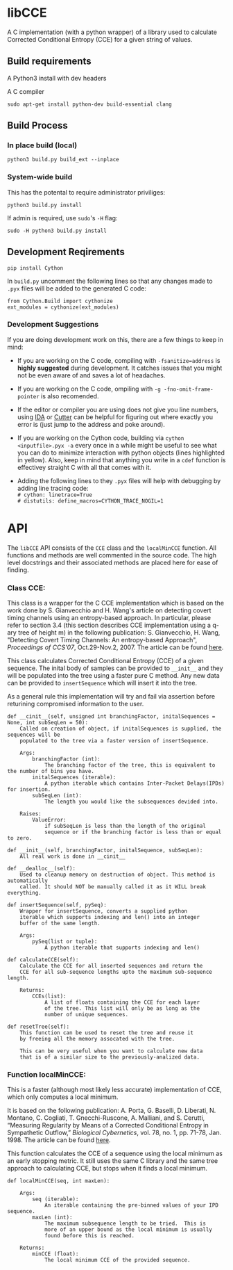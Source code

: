 # libCCE

A C implementation (with a python wrapper) of a library used to calculate Corrected Conditional Entropy (CCE) for a given string of values. 

## Build requirements

A Python3 install with dev headers

A C compiler

`sudo apt-get install python-dev build-essential clang`

## Build Process

### In place build (local)
`python3 build.py build_ext --inplace`

### System-wide build
This has the potental to require administrator priviliges:

`python3 build.py install`

If admin is required, use `sudo`'s `-H` flag:

`sudo -H python3 build.py install`

## Development Reqirements

`pip install Cython`

In `build.py` uncomment the following lines so that any changes made to `.pyx` files will be added to the generated C code:

    from Cython.Build import cythonize
    ext_modules = cythonize(ext_modules)


### Development Suggestions

If you are doing development work on this, there are a few things to keep in mind:

* If you are working on the C code, compiling with `-fsanitize=address` is **highly suggested** during development. It catches issues that you might not be even aware of and saves a lot of headaches.  

* If you are working on the C code, ompiling with `-g -fno-omit-frame-pointer` is also recomended. 

* If the editor or compiler you are using does not give you line numbers, using [IDA](https://www.hex-rays.com/products/ida/support/download_freeware.shtml) or [Cutter](https://github.com/radareorg/cutter) can be helpful for figuring out where exactly you error is (just jump to the address and poke around).

* If you are working on the Cython code, building via `cython <inputfile>.pyx -a` every once in a while might be useful to see what you can do to minimize interaction with python objects (lines highlighted in yellow).  Also, keep in mind that anything you write in a `cdef` function is effectivey straight C with all that comes with it.

* Adding the following lines to they `.pyx` files will help with debugging by adding line tracing code:  
 `# cython: linetrace=True`  
 `# distutils: define_macros=CYTHON_TRACE_NOGIL=1`

# API

The `libCCE` API consists of the `CCE` class and the `localMinCCE` function. All functions and methods are well commented in the source code.  The high level docstrings and their associated methods are placed here for ease of finding.

### Class CCE:

 This class is a wrapper for the C CCE implementation which is based on the work done by S. Gianvecchio and H. Wang's article on detecting covert timing channels using an entropy-based approach. In particular, please refer to section 3.4 (this section describes CCE implementation using a q-ary tree of height m) in the following publication: S. Gianvecchio, H. Wang, "Detecting Covert Timing Channels: An entropy-based Approach", _Proceedings of CCS'07_, Oct.29-Nov.2, 2007. The article can be found [here](https://dl.acm.org/citation.cfm?id=1315284).

  This class calculates Corrected Conditional Entropy (CCE) of a given sequence. The inital body of samples can be provided to `__init__` and they will be populated into the tree using a faster pure C method. Any new data can be provided to `insertSequence` which will insert it into the tree.

  As a general rule this implementation will try and fail via assertion before returining compromised information to the user.

    def __cinit__(self, unsigned int branchingFactor, initalSequences = None, int subSeqLen = 50):  
        Called on creation of object, if initalSequences is supplied, the sequences will be  
        populated to the tree via a faster version of insertSequence.

        Args:  
            branchingFactor (int):   
                The branching factor of the tree, this is equivalent to the number of bins you have.  
            initalSequences (iterable):  
                A python iterable which contains Inter-Packet Delays(IPDs) for insertion.  
            subSeqLen (int):  
                The length you would like the subsequences devided into.

        Raises:  
            ValueError:  
                if subSeqLen is less than the length of the original  
                sequence or if the branching factor is less than or equal to zero.

    def __init__(self, branchingFactor, initalSequence, subSeqLen):  
        All real work is done in __cinit__

    def __dealloc__(self):  
        Used to cleanup memory on destruction of object. This method is automatically  
        called. It should NOT be manually called it as it WILL break everything.

    def insertSequence(self, pySeq):  
        Wrapper for insertSequence, converts a supplied python  
        iterable which supports indexing and len() into an integer  
        buffer of the same length.

        Args:  
            pySeq(list or tuple):  
                A python iterable that supports indexing and len()

    def calculateCCE(self):  
        Calculate the CCE for all inserted sequences and return the  
        CCE for all sub-sequence lengths upto the maximum sub-sequence length.

        Returns:  
            CCEs(list):  
                A list of floats containing the CCE for each layer  
                of the tree. This list will only be as long as the  
                number of unique sequences.

    def resetTree(self):  
        This function can be used to reset the tree and reuse it  
        by freeing all the memory assocated with the tree.

        This can be very useful when you want to calculate new data  
        that is of a similar size to the previously-analized data.

### Function localMinCCE:

 This is a faster (although most likely less accurate) implementation of CCE, which only computes a local minimum. 

 It is based on the following publication: A. Porta, G. Baselli, D. Liberati, N. Montano, C. Cogliati, T. Gnecchi-Ruscone, A. Malliani, and S. Cerutti, “Measuring Regularity by Means of a Corrected Conditional Entropy in Sympathetic Outflow,” _Biological Cybernetics_, vol. 78, no. 1, pp. 71-78, Jan. 1998. The article can be found [here](https://www.ncbi.nlm.nih.gov/pubmed/9485587).

 This function calculates the CCE of a sequence using the local minimum as an early stopping metric. It still uses the same C library and the same tree approach to calculating CCE, but stops when it finds a local minimum. 

    def localMinCCE(seq, int maxLen):  

        Args:  
            seq (iterable):  
                An iterable containing the pre-binned values of your IPD sequence.  
            maxLen (int):  
                The maximum subsequence length to be tried.  This is  
                more of an upper bound as the local minimum is usually  
                found before this is reached.

        Returns:  
            minCCE (float):  
                The local minimum CCE of the provided sequence.


